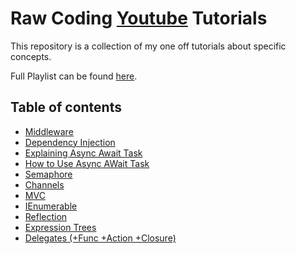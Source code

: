 # Raw Coding [Youtube](https://www.youtube.com/channel/UCP_jWxjn__YXmo4iU7Low0g?view_as=subscriber) Tutorials 
This repository is a collection of my one off tutorials about specific concepts.

Full Playlist can be found [here](https://www.youtube.com/playlist?list=PLOeFnOV9YBa43HKvIhBUMK6UhSjP2kizx).

## Table of contents
- [Middleware](https://youtu.be/xWWj0zGKS-k)
- [Dependency Injection](https://youtu.be/NkTF_6IQPiY)
- [Explaining Async Await Task](https://youtu.be/il9gl8MH17s)
- [How to Use Async AWait Task](https://youtu.be/3GhKdDCvtKE)
- [Semaphore](https://youtu.be/GKjM4AX8NME)
- [Channels](https://youtu.be/E0Ld7ZgE4oY)
- [MVC](https://youtu.be/u4O-b1BJg98)
- [IEnumerable](https://youtu.be/at6weLnskpU)
- [Reflection](https://youtu.be/cdG2JxuZvNI)
- [Expression Trees](https://youtu.be/dwr40KytyaY)
- [Delegates (+Func +Action +Closure)](https://youtu.be/KaxNwGA9fiY)